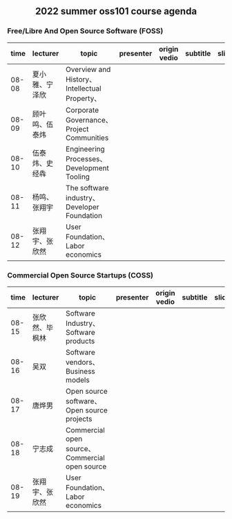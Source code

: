 ## <p align="center">2022 summer oss101 course agenda</p>

### Free/Libre And Open Source Software (FOSS)

| time  | lecturer       | topic                                         | presenter | origin vedio | subtitle | slide | bilibili url |
| ----- | -------------- | --------------------------------------------- | --------- | ------------ | -------- | ----- | ------------ |
| 08-08 | 夏小雅、宁泽欣 | Overview and History、Intellectual Property、 |           |              |          |       |              |
| 08-09 | 顾叶鸣、伍泰炜 | Corporate Governance、Project Communities     |           |              |          |       |              |
| 08-10 | 伍泰炜、史经犇 | Engineering Processes、Development Tooling    |           |              |          |       |              |
| 08-11 | 杨鸣、张翔宇   | The software industry、Developer Foundation   |           |              |          |       |              |
| 08-12 | 张翔宇、张欣然 | User Foundation、Labor economics              |           |              |          |       |              |

### Commercial Open Source Startups (COSS)

| time  | lecturer       | topic                                          | presenter | origin vedio | subtitle | slide | bilibili url |
| ----- | -------------- | ---------------------------------------------- | --------- | ------------ | -------- | ----- | ------------ |
| 08-15 | 张欣然、毕枫林 | Software Industry、Software products           |           |              |          |       |              |
| 08-16 | 吴双           | Software vendors、Business models              |           |              |          |       |              |
| 08-17 | 唐烨男         | Open source software、Open source projects     |           |              |          |       |              |
| 08-18 | 宁志成         | Commercial open source、Commercial open source |           |              |          |       |              |
| 08-19 | 张翔宇、张欣然 | User Foundation、Labor economics               |           |              |          |       |              |

### 